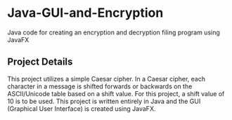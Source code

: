 # Java-GUI-and-Encryption
Java code for creating an encryption and decryption filing program using JavaFX

Project Details
---------------
This project utilizes a simple Caesar cipher. In a Caesar cipher, each character in a message is shifted forwards or backwards on the ASCII/Unicode table based on a shift value. For this project, a shift value of 10 is to be used.
This project is written entirely in Java and the GUI (Graphical User Interface) is created using JavaFX.
